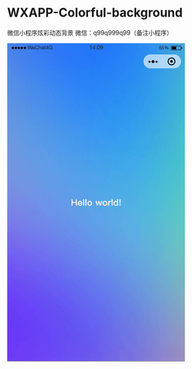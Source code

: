 # WXAPP-Colorful-background
微信小程序炫彩动态背景
微信：q99q999q99（备注小程序）

![Image text](https://raw.githubusercontent.com/Dcg88/WXAPP-Colorful-background/master/ss.gif)
